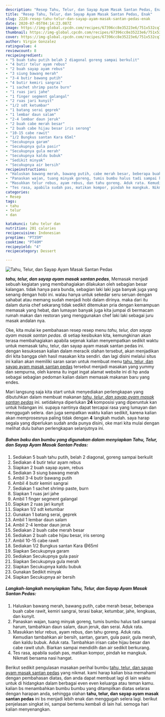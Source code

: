 ```yaml
---
description: "Resep Tahu, Telur, dan Sayap Ayam Masak Santan Pedas, Enak"
title: "Resep Tahu, Telur, dan Sayap Ayam Masak Santan Pedas, Enak"
slug: 2228-resep-tahu-telur-dan-sayap-ayam-masak-santan-pedas-enak
date: 2020-07-05T04:14:23.087Z
image: https://img-global.cpcdn.com/recipes/67396cc8e35223e6/751x532cq70/tahu-telur-dan-sayap-ayam-masak-santan-pedas-foto-resep-utama.jpg
thumbnail: https://img-global.cpcdn.com/recipes/67396cc8e35223e6/751x532cq70/tahu-telur-dan-sayap-ayam-masak-santan-pedas-foto-resep-utama.jpg
cover: https://img-global.cpcdn.com/recipes/67396cc8e35223e6/751x532cq70/tahu-telur-dan-sayap-ayam-masak-santan-pedas-foto-resep-utama.jpg
author: Virgie Gonzalez
ratingvalue: 4
reviewcount: 8
recipeingredient:
- "5 buah tahu putih belah 2 diagonal goreng sampai berkulit"
- "4 butir telur ayam rebus"
- "2 buah sayap ayam rebus"
- "3 siung bawang merah"
- "3-4 butir bawang putih"
- "4 butir kemiri sangrai"
- "1 sachet shrimp paste burn"
- "1 ruas jari jahe"
- "1 finger segment galangal"
- "2 ruas jari kunyit"
- "1/2 sdt ketumbar"
- "1 batang serai geprek"
- "1 lembar daun salam"
- "2-4 lembar daun jeruk"
- "2 buah cabe merah besar"
- "2 buah cabe hijau besar iris serong"
- "10-15 cabe rawit"
- "1/2 Bungkus santan Kara 65ml"
- "Secukupnya garam"
- "Secukupnya gula pasir"
- "Secukupnya gula merah"
- "Secukupnya kaldu bubuk"
- "Sedikit minyak"
- "Secukupnya air bersih"
recipeinstructions:
- "Haluskan bawang merah, bawang putih, cabe merah besar, beberapa buah cabe rawit, kemiri sangrai, terasi bakar, ketumbar, jahe, lengkuas, dan kunyit."
- "Panaskan wajan, tuang minyak goreng, tumis bumbu halus tadi sampai harum, tambahkan daun salam, daun jeruk, dan serai. Aduk rata."
- "Masukkan telur rebus, ayam rebus, dan tahu goreng. Aduk rata. Kemudian tambahkan air bersih, santan, garam, gula pasir, gula merah, dan kaldu bubuk. Aduk rata. Tambahkan irisan cabe hijau besar dan cabe rawit utuh. Biarkan sampai mendidih dan air sedikit berkurang."
- "Tes rasa, apabila sudah pas, matikan kompor, pindah ke mangkuk. Nikmati bersama nasi hangat."
categories:
- Resep
tags:
- tahu
- telur
- dan

katakunci: tahu telur dan 
nutrition: 201 calories
recipecuisine: Indonesian
preptime: "PT35M"
cooktime: "PT40M"
recipeyield: "4"
recipecategory: Dessert

---
```



![Tahu, Telur, dan Sayap Ayam Masak Santan Pedas](https://img-global.cpcdn.com/recipes/67396cc8e35223e6/751x532cq70/tahu-telur-dan-sayap-ayam-masak-santan-pedas-foto-resep-utama.jpg)

<b><i>tahu, telur, dan sayap ayam masak santan pedas</i></b>, Memasak menjadi sebuah kegiatan yang membahagiakan dilakukan oleh sebagian besar kalangan. tidak hanya para bunda, sebagian laki laki juga banyak juga yang senang dengan hobi ini. walau hanya untuk sekedar seru seruan dengan sahabat atau memang sudah menjadi hobi dalam dirinya. maka dari itu dalam dunia chef sekarang tidak sedikit ditemukan pria dengan kemampuan memasak yang hebat, dan lumayan banyak juga kita jumpai di bermacam rumah makan dan restoran yang menggunakan chef laki laki sebagai juru masak andalan nya.

Oke, kita mulai ke pembahasan resep resep menu <i>tahu, telur, dan sayap ayam masak santan pedas</i>. di setiap kesibukan kita, kemungkinan akan terasa membahagiakan apabila sejenak kalian menyempatkan sedikit waktu untuk memasak tahu, telur, dan sayap ayam masak santan pedas ini. dengan kesuksesan kalian dalam meracik olahan tersebut, akan menjadikan diri kita bangga oleh hasil masakan kita sendiri. dan lagi disini melalui situs ini kalian akan memiliki saran saran untuk membuat menu <u>tahu, telur, dan sayap ayam masak santan pedas</u> tersebut menjadi masakan yang yummy dan sempurna, oleh karena itu ingat ingat alamat website ini di hp anda sebagai sebagian pedoman kalian dalam memasak makanan baru yang endes.




Mari langsung saja kita start untuk menyediakan perlengkapan yang dibutuhkan dalam membuat makanan <u><i>tahu, telur, dan sayap ayam masak santan pedas</i></u> ini. setidaknya diperlukan <b>24</b> komposisi yang diperuntuk kan untuk hidangan ini. supaya nantinya dapat tercapai rasa yang lumayan dan menggugah selera. dan juga sempatkan waktu kalian sedikit, karena kalian akan memprosesnya paling tidak dengan <b>4</b> langkah mudah. saya harap segala yang diperlukan sudah anda punya disini, oke mari kita mulai dengan melihat dulu bahan perlengkapan selanjutnya ini.

<!--inarticleads1-->

##### Bahan baku dan bumbu yang digunakan dalam menyiapkan Tahu, Telur, dan Sayap Ayam Masak Santan Pedas:

1. Sediakan 5 buah tahu putih, belah 2 diagonal, goreng sampai berkulit
1. Sediakan 4 butir telur ayam rebus
1. Siapkan 2 buah sayap ayam, rebus
1. Sediakan 3 siung bawang merah
1. Ambil 3-4 butir bawang putih
1. Ambil 4 butir kemiri sangrai
1. Sediakan 1 sachet shrimp paste, burn
1. Siapkan 1 ruas jari jahe
1. Ambil 1 finger segment galangal
1. Siapkan 2 ruas jari kunyit
1. Siapkan 1/2 sdt ketumbar
1. Gunakan 1 batang serai, geprek
1. Ambil 1 lembar daun salam
1. Ambil 2-4 lembar daun jeruk
1. Sediakan 2 buah cabe merah besar
1. Sediakan 2 buah cabe hijau besar, iris serong
1. Ambil 10-15 cabe rawit
1. Sediakan 1/2 Bungkus santan Kara @65ml
1. Siapkan Secukupnya garam
1. Sediakan Secukupnya gula pasir
1. Siapkan Secukupnya gula merah
1. Siapkan Secukupnya kaldu bubuk
1. Gunakan Sedikit minyak
1. Siapkan Secukupnya air bersih




<!--inarticleads2-->

##### Langkah-langkah menyiapkan Tahu, Telur, dan Sayap Ayam Masak Santan Pedas:

1. Haluskan bawang merah, bawang putih, cabe merah besar, beberapa buah cabe rawit, kemiri sangrai, terasi bakar, ketumbar, jahe, lengkuas, dan kunyit.
1. Panaskan wajan, tuang minyak goreng, tumis bumbu halus tadi sampai harum, tambahkan daun salam, daun jeruk, dan serai. Aduk rata.
1. Masukkan telur rebus, ayam rebus, dan tahu goreng. Aduk rata. Kemudian tambahkan air bersih, santan, garam, gula pasir, gula merah, dan kaldu bubuk. Aduk rata. Tambahkan irisan cabe hijau besar dan cabe rawit utuh. Biarkan sampai mendidih dan air sedikit berkurang.
1. Tes rasa, apabila sudah pas, matikan kompor, pindah ke mangkuk. Nikmati bersama nasi hangat.




Berikut sedikit pengulasan masakan perihal bumbu <u>tahu, telur, dan sayap ayam masak santan pedas</u> yang nikmat. kami harap kalian bisa memahami dengan pembahasan diatas, dan anda dapat membuat lagi di lain waktu untuk di hidangkan dalam berbagai even even keluarga atau teman kamu. kalian bs menambahkan bumbu bumbu yang ditampilkan diatas selaras dengan harapan anda, sehingga olahan <b>tahu, telur, dan sayap ayam masak santan pedas</b> ini bs menjadi lebih enak dan menggugah selera lagi. berikut penjelasan singkat ini, sampai bertemu kembali di lain hal. semoga hari kalian menyenangkan.
